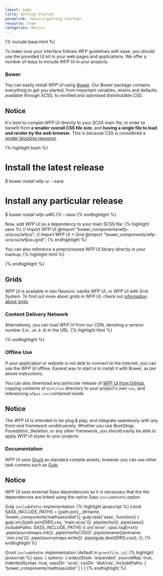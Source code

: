 ```yaml
---
layout: page
title: Getting Started
permalink: /basics/getting-started/
resource: true
categories: Basics
---
```

{% include base.html %}

To make sure your interface follows WFP guidelines with ease, you should use the provided UI kit in your web pages and applications. We offer a number of ways to include WFP UI in your projects.

### Bower
You can easily install _WFP UI_ using [Bower](http://bower.io/). Our Bower package contains everything to get you started, from important variables, mixins and defaults available through SCSS, to minified and optimised distributable CSS.

<div class="notice">
  <h2 class="title">Notice</h2>
  <p>It's best to compile <i>WFP UI</i> directly to your SCSS main file, in order to benefit from <b>a smaller overall CSS file size</b>, and <b>having a single file to load and render by the web browser</b>. This is because CSS is considered a <a href="https://developers.google.com/web/fundamentals/performance/critical-rendering-path/render-blocking-css">render blocking resource</a>.</p>
</div>

{% highlight bash %}
# Install the latest release
$ bower install wfp-ui --save
# Install any particular release
$ bower install wfp-ui#0.7.0 --save
{% endhighlight %}

Now, add _WFP UI_ as a dependency to your main SCSS file:
{% highlight sass %}
// Import WFP UI
@import "bower_components/wfp-ui/scss/wfpui";
// Import WFP UI + Grid
@import "bower_components/wfp-ui/scss/wfpui+grid";
{% endhighlight %}

You can also reference a preprocessed _WFP UI_ library directly in your markup:
{% highlight html %}
<!-- WFP UI -->
<link rel="stylesheet" href="bower_components/wfp-ui/dist/css/wfpui.css">
<!-- WFP UI + Grid System -->
<link rel="stylesheet" href="bower_components/wfp-ui/dist/css/wfpui+grid.css">
{% endhighlight %}

<div class="notice">
  <h2 class="title">Grids</h2>
  <p>WFP UI is available in two flavours: vanilla WFP UI, or WFP UI with Grid System. To find out more about grids in WFP UI, check out <a href="{{ base }}/components/grids">information about grids</a>.</p>
</div>

### Content Delivery Network
Alternatively, you can load _WFP UI_ from our CDN, denoting a version number (i.e.: `v0.8.0`) in the URL:
{% highlight html %}
<!-- WFP UI -->
<link href="http://cdn.wfp.org/libraries/wfpui/{{ site.version }}/css/wfpui.css" rel="stylesheet">
<!-- WFP UI + Grid System -->
<link href="http://cdn.wfp.org/libraries/wfpui/{{ site.version }}/css/wfpui+grid.css" rel="stylesheet">
{% endhighlight %}

### Offline Use
If your application or website is not able to connect to the Internet, you can use the _WFP UI_ offline. Easiest way to start is to install it with Bower, as per above instructions.

You can also download any particular release of [WFP UI from GitHub](https://github.com/wfp/ui/releases), copying contents of `dist/css` directory to your project's own `css`, and referencing `wfpui.css` contained inside.

<div class="notice">
  <h2 class="title">Notice</h2>
  <p>The <i>WFP UI</i> is intended to be plug &amp; play, and integrate seamlessly with any front-end framework unobtrusively. Whether you use <i>BootStrap</i>, <i>Foundation</i>, <i>Skeleton</i>, or any other framework, you should easily be able to apply WFP UI styles to your projects.</p>
</div>

### Documentation
WFP UI uses [Grunt](http://gruntjs.com) as standard compile assets, however you can use other task runners such as [Gulp](http://gulpjs.com).

<div class="notice">
  <h2 class="title">Notice</h2>
  <p>WFP UI uses external Sass dependencies so it is necessary that the the dependencies are linked using the native Sass <code>includePaths</code> option.</p>
</div>

Gulp `includePaths` implementation:
{% highlight javascript %}
const SASS_INCLUDE_PATHS = [path.join(__dirname, 'bower_components/mathsass/dist')];
gulp.task('sass', function() {
    gulp.src([path.join(DIRS.css, 'main.scss')])
        .pipe(echo())
        .pipe(sass({
            includePaths: SASS_INCLUDE_PATHS
        }).on('error', sass.logError))
        .pipe(sourcemaps.init())
        .pipe(minifyCSS())
        .pipe(rename({extname: '.min.css'}))
        .pipe(sourcemaps.write())
        .pipe(gulp.dest(DIRS.css));
});
{% endhighlight %}

Grunt `includePaths` implementation (default in `gruntfile.js`):
{% highlight javascript %}
sass: {
  options: {
    outputStyle: 'expanded',
    sourceMap: true,
    indentedSyntax: true,
    sassDir: 'scss',
    cssDir: 'dist/css',
    includePaths: [
      'bower_components/mathsass/dist'
    ]
  }
}
{% endhighlight %}
